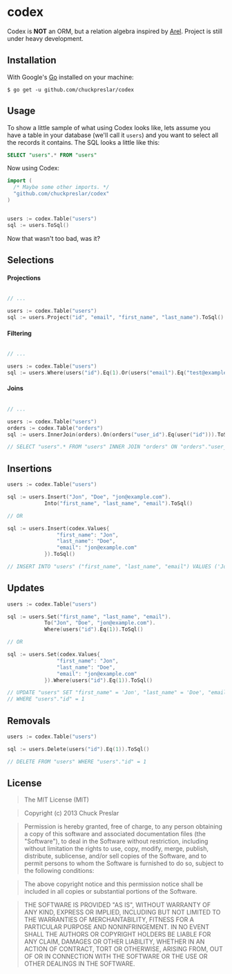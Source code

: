 # codex

Codex is **NOT** an ORM, but a relation algebra inspired by [Arel](http://www.github.com/rails/arel). Project is still under heavy development.

## Installation

With Google's [Go](http://www.golang.org) installed on your machine:

    $ go get -u github.com/chuckpreslar/codex

## Usage

To show a little sample of what using Codex looks like, lets assume you have a table in your database (we'll call it `users`) and you want to select all the records it contains.  The SQL looks a little like this:

```sql
SELECT "users".* FROM "users"
```

Now using Codex:

```go
import (
  /* Maybe some other imports. */
  "github.com/chuckpreslar/codex"
)


users := codex.Table("users")
sql := users.ToSql()

```

Now that wasn't too bad, was it?

## Selections

#### Projections

```go

// ...

users := codex.Table("users")
sql := users.Project("id", "email", "first_name", "last_name").ToSql()

```

#### Filtering

```go

// ...

users := codex.Table("users")
sql := users.Where(users("id").Eq(1).Or(users("email").Eq("test@example.com"))).ToSql()

```

#### Joins

```go

// ...

users := codex.Table("users")
orders := codex.Table("orders")
sql := users.InnerJoin(orders).On(orders("user_id").Eq(user("id"))).ToSql()

// SELECT "users".* FROM "users" INNER JOIN "orders" ON "orders"."user_id" = "users"."id"

```

## Insertions

```go
users := codex.Table("users")

sql := users.Insert("Jon", "Doe", "jon@example.com").
            Into("first_name", "last_name", "email").ToSql()

// OR

sql := users.Insert(codex.Values{
                "first_name": "Jon",
                "last_name": "Doe",
                "email": "jon@example.com"
            }).ToSql()

// INSERT INTO "users" ("first_name", "last_name", "email") VALUES ('Jon', 'Doe', 'jon@example.com')

```

## Updates

```go
users := codex.Table("users")

sql := users.Set("first_name", "last_name", "email").
            To("Jon", "Doe", "jon@example.com").
            Where(users("id").Eq(1)).ToSql()

// OR

sql := users.Set(codex.Values{
                "first_name": "Jon",
                "last_name": "Doe",
                "email": "jon@example.com"
            }).Where(users("id").Eq(1)).ToSql()

// UPDATE "users" SET "first_name" = 'Jon', "last_name" = 'Doe', "email" = 'jon@example.com'
// WHERE "users"."id" = 1

```

## Removals

```go
users := codex.Table("users")

sql := users.Delete(users("id").Eq(1)).ToSql()

// DELETE FROM "users" WHERE "users"."id" = 1

```

## License

> The MIT License (MIT)

> Copyright (c) 2013 Chuck Preslar

> Permission is hereby granted, free of charge, to any person obtaining a copy
> of this software and associated documentation files (the "Software"), to deal
> in the Software without restriction, including without limitation the rights
> to use, copy, modify, merge, publish, distribute, sublicense, and/or sell
> copies of the Software, and to permit persons to whom the Software is
> furnished to do so, subject to the following conditions:

> The above copyright notice and this permission notice shall be included in
> all copies or substantial portions of the Software.

> THE SOFTWARE IS PROVIDED "AS IS", WITHOUT WARRANTY OF ANY KIND, EXPRESS OR
> IMPLIED, INCLUDING BUT NOT LIMITED TO THE WARRANTIES OF MERCHANTABILITY,
> FITNESS FOR A PARTICULAR PURPOSE AND NONINFRINGEMENT. IN NO EVENT SHALL THE
> AUTHORS OR COPYRIGHT HOLDERS BE LIABLE FOR ANY CLAIM, DAMAGES OR OTHER
> LIABILITY, WHETHER IN AN ACTION OF CONTRACT, TORT OR OTHERWISE, ARISING FROM,
> OUT OF OR IN CONNECTION WITH THE SOFTWARE OR THE USE OR OTHER DEALINGS IN
> THE SOFTWARE.
